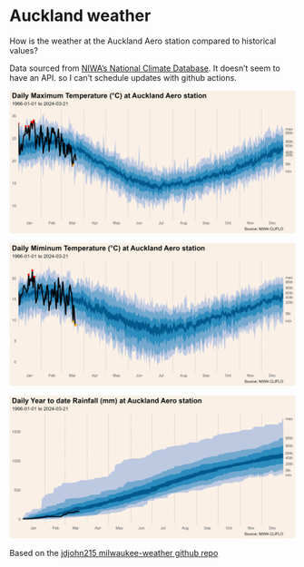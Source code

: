 # Auckland weather


How is the weather at the Auckland Aero station compared to historical
values?

Data sourced from [NIWA’s National Climate
Database](https://cliflo.niwa.co.nz/). It doesn’t seem to have an API.
so I can’t schedule updates with github actions.

![](graphs/auckland-tmax.png)

![](graphs/auckland-tmin.png)

![](graphs/auckland-cum_amount_mm.png)

Based on the [jdjohn215 milwaukee-weather github
repo](https://github.com/jdjohn215/milwaukee-weather)
